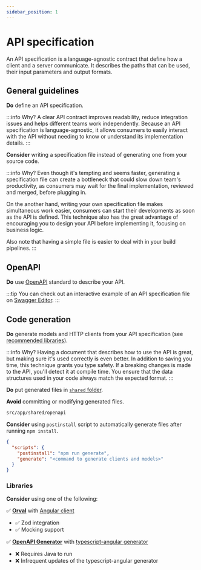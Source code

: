 ```yaml
---
sidebar_position: 1
---
```

# API specification

An API specification is a language-agnostic contract that define how a client and a server communicate.
It describes the paths that can be used, their input parameters and output formats.

## General guidelines

**Do** define an API specification.

:::info Why?
A clear API contract improves readability, reduce integration issues and helps different teams work independently.
Because an API specification is language-agnostic, it allows consumers to easily interact with the API without needing to know or understand its implementation details.
:::

**Consider** writing a specification file instead of generating one from your source code.

:::info Why?
Even though it's tempting and seems faster, generating a specification file can create a bottleneck that could slow down team's productivity, as consumers may wait for the final implementation, reviewed and merged, before plugging in.

On the another hand, writing your own specification file makes simultaneous work easier, consumers can start their developments as soon as the API is defined.
This technique also has the great advantage of encouraging you to design your API before implementing it, focusing on business logic.

Also note that having a simple file is easier to deal with in your build pipelines.
:::

## OpenAPI

**Do** use [OpenAPI](https://www.openapis.org/) standard to describe your API.

:::tip
You can check out an interactive example of an API specification file on [Swagger Editor](https://editor.swagger.io/).
:::

## Code generation

**Do** generate models and HTTP clients from your API specification (see [recommended libraries](#libraries)).

:::info Why?
Having a document that describes how to use the API is great, but making sure it's used correctly is even better.
In addition to saving you time, this technique grants you type safety. If a breaking changes is made to the API, you'll detect it at compile time.
You ensure that the data structures used in your code always match the expected format.
:::

**Do** put generated files in [`shared` folder](../general//folder-structure.md#shared-folder).

**Avoid** committing or modifying generated files.

```txt title="✅ .gitignore"
src/app/shared/openapi
```

**Consider** using `postinstall` script to automatically generate files after running `npm install`.

```json title="✅ package.json"
{
  "scripts": {
    "postinstall": "npm run generate",
    "generate": "<command to generate clients and models>"
  }
}
```

### Libraries

**Consider** using one of the following:

✅ **[Orval](https://orval.dev/)** with [Angular client](https://orval.dev/guides/angular)

- ✅ Zod integration
- ✅ Mocking support

✅ **[OpenAPI Generator](https://www.npmjs.com/package/@openapitools/openapi-generator-cli)** with [typescript-angular generator](https://openapi-generator.tech/docs/generators/typescript-angular)

- ❌ Requires Java to run
- ❌ Infrequent updates of the typescript-angular generator
